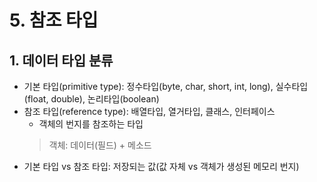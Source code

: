 # 5. 참조 타입
## 1. 데이터 타입 분류
- 기본 타입(primitive type): 정수타입(byte, char, short, int, long), 실수타입(float, double), 논리타입(boolean)
- 참조 타입(reference type): 배열타입, 열거타입, 클래스, 인터페이스
  - 객체의 번지를 참조하는 타입
  > 객체: 데이터(필드) + 메소드
- 기본 타입 vs 참조 타입: 저장되는 값(값 자체 vs 객체가 생성된 메모리 번지)

